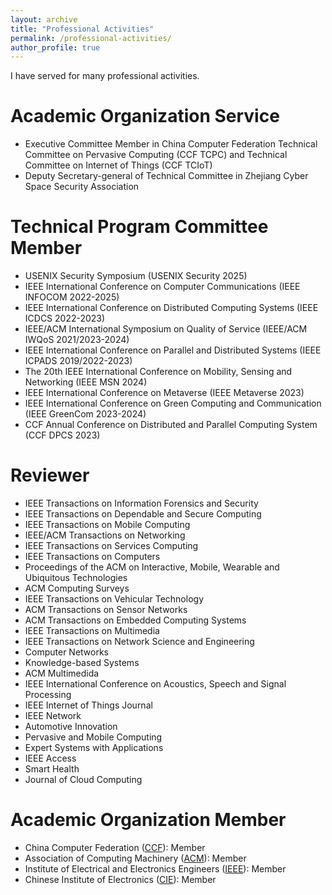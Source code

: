 ```yaml
---
layout: archive
title: "Professional Activities"
permalink: /professional-activities/
author_profile: true
---
```

I have served for many professional activities.

Academic Organization Service
======
* Executive Committee Member in China Computer Federation Technical Committee on Pervasive Computing (CCF TCPC) and Technical Committee on Internet of Things (CCF TCIoT)
* Deputy Secretary-general of Technical Committee in Zhejiang Cyber Space Security Association

Technical Program Committee Member
======
* USENIX Security Symposium (USENIX Security 2025)
* IEEE International Conference on Computer Communications (IEEE INFOCOM 2022-2025)
* IEEE International Conference on Distributed Computing Systems (IEEE ICDCS 2022-2023)
* IEEE/ACM International Symposium on Quality of Service (IEEE/ACM IWQoS 2021/2023-2024)
* IEEE International Conference on Parallel and Distributed Systems (IEEE ICPADS 2019/2022-2023)
* The 20th IEEE International Conference on Mobility, Sensing and Networking (IEEE MSN 2024)
* IEEE International Conference on Metaverse (IEEE Metaverse 2023)
* IEEE International Conference on Green Computing and Communication (IEEE GreenCom 2023-2024)
* CCF Annual Conference on Distributed and Parallel Computing System (CCF DPCS 2023)

Reviewer
======
* IEEE Transactions on Information Forensics and Security
* IEEE Transactions on Dependable and Secure Computing
* IEEE Transactions on Mobile Computing
* IEEE/ACM Transactions on Networking
* IEEE Transactions on Services Computing
* IEEE Transactions on Computers
* Proceedings of the ACM on Interactive, Mobile, Wearable and Ubiquitous Technologies
* ACM Computing Surveys
* IEEE Transactions on Vehicular Technology
* ACM Transactions on Sensor Networks
* ACM Transactions on Embedded Computing Systems
* IEEE Transactions on Multimedia
* IEEE Transactions on Network Science and Engineering
* Computer Networks
* Knowledge-based Systems
* ACM Multimedida
* IEEE International Conference on Acoustics, Speech and Signal Processing
* IEEE Internet of Things Journal
* IEEE Network
* Automotive Innovation
* Pervasive and Mobile Computing
* Expert Systems with Applications
* IEEE Access
* Smart Health
* Journal of Cloud Computing

Academic Organization Member
======
* China Computer Federation ([CCF](https://www.ccf.org.cn/)): Member
* Association of Computing Machinery ([ACM](https://www.acm.org/)): Member
* Institute of Electrical and Electronics Engineers ([IEEE](https://www.ieee.org)): Member
* Chinese Institute of Electronics ([CIE](https://www.cie.org.cn/)): Member